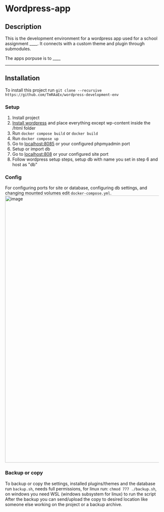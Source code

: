 # Wordpress-app


## Description

This is the development environment for  a wordpress app used for a school assignment ____. It connects with a custom theme and plugin through submodules.

The apps porpuse is to ____

--- 

## Installation

To install this project run `git clone --recursive https://github.com/TmRAaEx/wordpress-development-env`

### Setup

1. Install project
2. [Install wordpress](https://wordpress.org/download/) and place everything except wp-content inside the /html folder
3. Run `docker compose build` or `docker build`
4. Run `docker compose up`
5. Go to [localhost:8085](http://localhost:8085) or your configured phpmyadmin port
6. Setup or import db
7. Go to [localhost:808](http://localhost:8084) or your configured site port
8. Follow wordpress setup steps, setup db with name you set in step 6 and host as "db"



 ### Config 

For configuring ports for site or database, configuring db settings, and changing mounted volumes edit `docker-compose.yml`. <img width="682" height="872" alt="image" src="https://github.com/user-attachments/assets/f5cc220e-8d4c-46b6-8812-44b350b511a7" />



### Backup or copy 

To backup or copy the settings, installed plugins/themes and the database run `backup.sh`, needs full permissions, for linux run: `chmod 777 ./backup.sh`, on windows you need WSL (windows subsystem for linux) to run the script
After the backup you can send/upload the copy to desired location like someone else working on the project or a backup archive.

